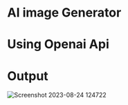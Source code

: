 # AI image Generator

# Using Openai Api 

# Output
![Screenshot 2023-08-24 124722](https://github.com/RohitRawat2001/AI_image_Generator/assets/89390966/a955eab7-90b0-4f81-af53-0449e48e08fa)
